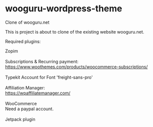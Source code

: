 # wooguru-wordpress-theme
Clone of wooguru.net

This is project is about to clone of the existing website wooguru.net.

Required plugins:

Zopim<br/><br/>
Subscriptions & Recurring payment:<br/>
https://www.woothemes.com/products/woocommerce-subscriptions/<br/><br/>
Typekit Account for Font 'freight-sans-pro'<br/><br/>
Affiliation Manager:<br/>
https://wpaffiliatemanager.com/<br/><br/>
WooCommerce<br/>
Need a paypal account.<br/><br/>
Jetpack plugin


